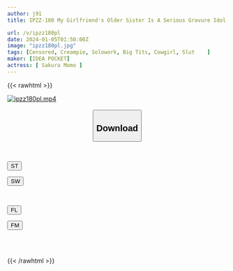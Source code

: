 ```yaml
---
author: j91
title: IPZZ-180 My Girlfriend's Older Sister Is A Serious Gravure Idol Who Seduces Me With Her Plump Big Breasts And Protruding Pussy. She Uses An Erection Pill To Make My Dick Go Crazy! Creampie Piston That Doesn't Stop! Momo Sakura

url: /v/ipzz180pl
date: 2024-01-05T01:50:00Z
image: "ipzz180pl.jpg"
tags: [Censored, Creampie, Solowork, Big Tits, Cowgirl, Slut	]
maker: [IDEA POCKET]
actress: [ Sakura Momo ]
---
```



{{< rawhtml >}}

<div class="video" data-videoid="wl0YzbmrGYUJ7VP">
    <a href="javascript:;">
        <img src="/v/ipzz180pl/ipzz180pl.jpg" width="WIDTH" height="HEIGHT" alt="ipzz180pl.mp4" loading="lazy">
    </a>
</div>

<script type="text/javascript" src="https://j91.asia/asset/on-demand-st.js"></script>

<br>
  <link rel="stylesheet" href="https://j91.asia/asset/bs5.css">
  
  <center>
  <button class="btn btn-primary" type="button" data-bs-toggle="collapse" data-bs-target=".multi-collapse" aria-expanded="false" aria-controls="multiCollapseExample1 multiCollapseExample2"><h2>Download</h2></button></center>
</p>
<div class="row">
  <div class="col">
    <div class="collapse multi-collapse" id="multiCollapseExample1">
      <div class="card card-body">
	      	      <br>
<div class="buttons">  
<p><a href="https://streamtape.to/v/wl0YzbmrGYUJ7VP" target="_blank"><button class="btn-hover color-3"><i class="fa fa-download"></i> ST</button></a></p>
<p><a href="https://flaswish.com/2r3d5jpyc43r" target="_blank"><button class="btn-hover color-2"><i class="fa fa-download"></i> SW</button></a></p></div>
    </div>
  </div>
</div>
  <div class="col">
    <div class="collapse multi-collapse" id="multiCollapseExample2">
      <div class="card card-body">
	      <br>
<div class="buttons">
<p><a href="javascript:;" target="_blank"><button class="btn-hover color-9"><i class="fa fa-download"></i> FL</button></a></p>
<p><a href="javascript:;" target="_blank"><button class="btn-hover color-8"><i class="fa fa-download"></i> FM</button></a></p></div>
<br><br>
      </div>
    </div>
  </div>
</div>

{{< /rawhtml >}}